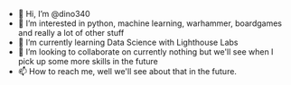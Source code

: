 - 👋 Hi, I’m @dino340
- 👀 I’m interested in python, machine learning, warhammer, boardgames and really a lot of other stuff
- 🌱 I’m currently learning Data Science with Lighthouse Labs
- 💞️ I’m looking to collaborate on currently nothing but we'll see when I pick up some more skills in the future
- 📫 How to reach me, well we'll see about that in the future.

<!---
dino340/dino340 is a ✨ special ✨ repository because its `README.md` (this file) appears on your GitHub profile.
You can click the Preview link to take a look at your changes.
--->

